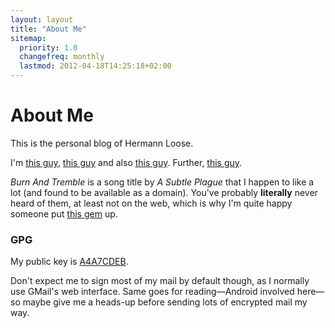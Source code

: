 ```yaml
---
layout: layout
title: "About Me"
sitemap:
  priority: 1.0
  changefreq: monthly
  lastmod: 2012-04-18T14:25:18+02:00
---
```


# About Me

This is the personal blog of Hermann Loose.

I'm [this guy](https://github.com/hermannloose), [this
guy](https://twitter.com/hermannloose) and also [this
guy](https://facebook.com/hermannloose). Further, [this
guy](https://plus.google.com/u/0/107980417360832836385/posts).

*Burn And Tremble* is a song title by *A Subtle Plague* that I happen to like
a lot (and found to be available as a domain).  You've probably **literally**
never heard of them, at least not on the web, which is why I'm quite happy
someone put [this gem](http://www.youtube.com/watch?v=H47HrF0a2_o#t=0m15s) up.

### GPG
My public key is [A4A7CDEB](http://pgp.mit.edu:11371/pks/lookup?op=vindex&search=0x1DBAC963A4A7CDEB).

Don't expect me to sign most of my mail by default though, as I normally use
GMail's web interface. Same goes for reading—Android involved here—so maybe
give me a heads-up before sending lots of encrypted mail my way.

